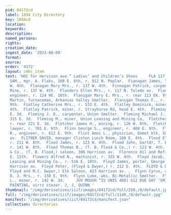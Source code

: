 ```yaml
---
pid: 04172cd
label: 1894 City Directory
key: 1894cd
location: 
keywords: 
description: 
named_persons: 
rights: 
creation_date: 
ingest_date: '2023-08-09'
format: 
source: 
order: '4172'
layout: cmhc_item
text: 'HOC Tor Hervison ave.” Ladies’ and Children’s Shoes     FLA 117 FLY  FLAKS
  SAM., mgr. A. Flaks, 108 E. 6th, r. 912 N. Poplar.  Fianagan James, lab, r. 137
  W. 4th.  Flanagan Mary Mrs., r. 137 W. 4th.  Finnagan Patrick, carpenter, Fitzhugh
  Mine, r. 137 W. 4th.  Flanders Ellen Mrs., r. 117 N. Toledo av.  Flanigan John,
  engineer, r. 124 HE. 10th.  Flanigan Mary E. Mrs., r. rear 113 EK. 9th.  Flanigan
  Martin, furnaceman, Arkansas Valley Smelter.  Flanigan Thomas F., r. rear 113 E.
  9th.  Fiatley Catherine Mrs., r. 533 E. 4th.  Flatley Dominick, miner, r. 533 E.
  4th.  Flatley Patrick, miner, r. Strayhorse Rd, head E. 4th.  Fleming John, r. 215
  E. 3d.  Fleming J. D., carpenter, Union Smelter.  Fleming Michael J., miner, r.
  315 E. 3d.  Fleming M., miner, Union Leasing and Mining Co,  Fletcher Edward, carpenter,
  r. rear 221 E. 3d.  Fletcher James H., mining, r. 126 W. 6th,  Fletcher William,
  lawyer, r. 701 E. 6th.  Flinn George S., engineer, r. 400 E. 9th.  Flinn William
  R., engineer, r. 612 E. 9th.  Flint Amos L., physician, Emmet blk, 502 Harrison
  av.  FLITNER DAVID, manager Clinton Lunch Room, 108 E. 4th.  Flood Ellen Mrzs.,
  r. 211 W. 8th.  Flood James, r. 123 W. 4th.  Flood John, bartdr, T. B. Flood & Co.,
  r. 141 W. 8th.  Flood Thomas B., (T. B. Flood & Co.,) r. 123 W. 4th.  Flood T. B.
  & Co., (T. B. Flood,) saloen, 306 Harrison av.  Florence Oil and Refining Co., 137
  E. 12th.  Flowers Alfred N., machinist, r. 335 W. 4th.  Floyd Jacob, miner, Union
  Leasing and Mining Co., r. 516 E. 10th.  Floyd James, porter, George Ebler, 124
  Harrison av.  Floyd Peter, (Floyd & Dwyer,) r. 212 E. 4th.  FLOYD & DWYER, (Peter
  Floyd and M.C. Dwyer,) Elk Saloon, 423 Harrison av. .  Flynn Cyrus, r. 1421 Poplar.  Flynn
  D. J. Mrs., r. 138 E. 9th.  Flynn Luke, wks. Bi-Metallic Smelter.  Flynn Michael
  L., miner, r. 142 W. 3d.     JUV MOUVH “IS UNIS 480] G12 DUE G07 ‘SMIHONY ''H 3  HOUSE
  PAINTING, virrz stezer. J, J, QUINN '
thumbnail: "/img/derivatives/iiif/images/04172cd/full/250,/0/default.jpg"
full: "/img/derivatives/iiif/images/04172cd/full/1140,/0/default.jpg"
manifest: "/img/derivatives/iiif/04172cd/manifest.json"
collection: directories
---
```

